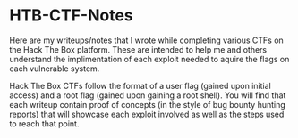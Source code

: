 # HTB-CTF-Notes
Here are my writeups/notes that I wrote while completing various CTFs on the Hack The Box platform. These are intended to help me and others understand the implimentation of each exploit needed to aquire the flags on each vulnerable system.

Hack The Box CTFs follow the format of a user flag (gained upon initial access) and a root flag (gained upon gaining a root shell). You will find that each writeup contain proof of concepts (in the style of bug bounty hunting reports) that will showcase each exploit involved as well as the steps used to reach that point.
